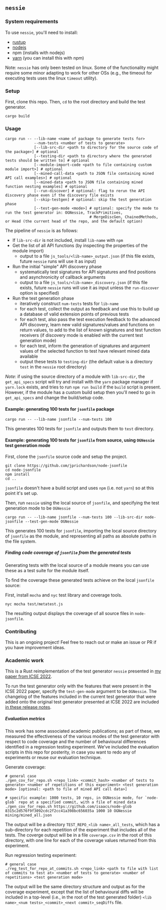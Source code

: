 ## `nessie` 

### System requirements
To use `nessie`, you'll need to install:
- [rustup](https://doc.rust-lang.org/cargo/getting-started/installation.html) 
- [nodejs](https://nodejs.org/en/download/)
- npm (installs with nodejs)
- [yarn](https://yarnpkg.com/) (you can install this with npm)

Note: `nessie` has only been tested on linux.
Some of the functionality might require some minor adapting to work for other OSs (e.g., the timeout for executing tests uses the linux `timeout` utility).

### Setup

First, clone this repo.
Then, `cd` to the root directory and build the test generator.

```
cargo build
```

### Usage 

```
cargo run -- --lib-name <name of package to generate tests for>
             --num-tests <number of tests to generate>
             [--lib-src-dir <path to directory for the source code of the package>] # optional
             [--testing-dir <path to directory where the generated tests should be written to] # optional
             [--module-import-code <path to file containing custom module import>] # optional
             [--mined-call-data <path to JSON file containing mined API call examples>] # optional
             [--mined-data <path to JSON file containing mined function nesting examples] # optional
             [--run-discover] # optional: flag to rerun the API discovery phase even if the discovery file exists
             [--skip-testgen] # optional: skip the test generation phase
             [--test-gen-mode <mode>] # optional: specify the mode to run the test generator in: OGNessie, TrackPrimitives, 
                                      # MergeDiscGen, ChainedMethods, or Head (the current head of the repo, and the default option)
```

The pipeline of `nessie` is as follows:
- If `lib-src-dir` is not included, install `lib-name` with `npm`
- Get the list of all API functions (by inspecting the properties of the module import)
  - output to a file `js_tools/<lib-name>_output.json` (if this file exists, future `nessie` runs will use it as input)
- Run the initial "simple" API discovery phase
  - systematically test signatures for API signatures and find positions and asynchronicity of callback arguments
  - output to a file `js_tools/<lib-name>_discovery.json` (if this file exists, future `nessie` runs will use it as input unless the `run-discover` option is specified)
- Run the test generation phase
  - iteratively construct `num-tests` tests for `lib-name`
  - for each test, collect the output as feedback and use this to build up a database of valid extension points of previous tests
  - for each test, also pass the test execution feedback to the advanced API discovery, learn new valid signatures/values and functions on return values, to add to the list of known signatures and test function receivers (if discovery mode is enabled with the current test generation mode)
  - for each test, inform the generation of signatures and argument values of the selected function to test have relevant mined data available
  - output these tests to `testing-dir` (the default value is a directory `test` in the `nessie` root directory)

*Note*: if using the source directory of a module with `lib-src-dir`, the `get_api_specs` script will try and install with the `yarn` package manager if `yarn.lock` exists, and tries to run `npm run build` if the `build` script is present. 
However, if the module has a custom build setup then you'll need to go in `get_api_specs` and change the build/setup code.


#### Example: generating 100 tests for `jsonfile` package

```
cargo run -- --lib-name jsonfile --num-tests 100
```
This generates 100 tests for `jsonfile` and outputs them to `test` directory.

#### Example: generating 100 tests for `jsonfile` from source, using `OGNessie` test generation mode 
First, clone the `jsonfile` source code and setup the project.
```
git clone https://github.com/jprichardson/node-jsonfile
cd node-jsonfile
npm install
cd ..
```
`jsonfile` doesn't have a build script and uses `npm` (i.e. not `yarn`) so at this point it's set up.

Then, run `nessie` using the local source of `jsonfile`, and specifying the test generation mode to be `OGNessie`
```
cargo run -- --lib-name jsonfile --num-tests 100 --lib-src-dir node-jsonfile --test-gen-mode OGNessie
```
This generates 100 tests for `jsonfile`, importing the local source directory of `jsonfile` as the module, and representing all paths as absolute paths in the file system.

##### Finding code coverage of `jsonfile` from the generated tests 
Generating tests with the local source of a module means you can use these as a test suite for the module itself.

To find the coverage these generated tests achieve on the local `jsonfile` source:

First, install `mocha` and `nyc` test library and coverage tools.
```
nyc mocha test/metatest.js
```
The resulting output displays the coverage of all source files in `node-jsonfile`.

### Contributing
This is an ongoing project! 
Feel free to reach out or make an issue or PR if you have improvement ideas.

### Academic work 
This is a Rust reimplementation of the test generator `nessie` presented in [my paper from ICSE 2022](https://conf.researchr.org/details/icse-2022/icse-2022-papers/69/Nessie-Automatically-Testing-JavaScript-APIs-with-Asynchronous-Callbacks).

To run the test generator only with the features that were present in the ICSE 2022 paper, specify the `test-gen-mode` argument to be `OGNessie`.
The changelog of the features included in the current test generator that were added onto the original test generator presented at ICSE 2022 are included [in these release notes](https://github.com/emarteca/nessie/tree/v1.0.0).

##### Evaluation metrics
This work has some associated academic publications; as part of these, we measured the effectiveness of the various modes of the test generator with respect to code coverage and the number of behavioural differences identified in a regression testing experiment. 
We've included the evaluation scripts in this repo for posterity, in case you want to redo any of experiments or reuse our evaluation technique.

Generate coverage:
```
# general case
./gen_cov_for_repo.sh <repo_link> <commit_hash> <number of tests to generate> <number of repetitions of this experiment> <test generation mode> [optional: <path to file of mined API call data>]

# specific example: 1000 tests, 10 reps, in OGNessie mode, for `node-glob` repo at a specified commit, with a file of mined data
./gen_cov_for_repo.sh https://github.com/isaacs/node-glob 8315c2d576f9f3092cdc2f2cc41a398bc656035a 1000 10 OGNessie mining/mined_all.json
```
The output will be a directory `TEST_REPO_<lib name>_all_tests`, which has a sub-directory for each repetition of the experiment that includes all of the tests.
The coverge output will be in a file `coverage.csv` in the root of this directory, with one line for each of the coverage values returned from this experiment.

Run regression testing experiment: 
```
# general case
./reg_test_for_repo_at_commits.sh <repo_link> <path to file with list of commits to test at> <number of tests to generate> <number of repetitions> <test generation mode>
```
The output will be the same directory structure and output as for the coverage experiment, except that the list of behavioural diffs will be included in a top-level (i.e., in the root of the test generated folder) `<lib name>_<num tests>_<commit>_<next commit>_seqDiffs` file.